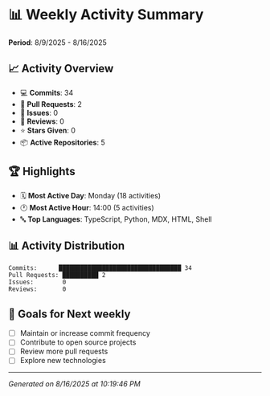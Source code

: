 # 📊 Weekly Activity Summary

**Period**: 8/9/2025 - 8/16/2025

## 📈 Activity Overview

- 💻 **Commits**: 34
- 🔄 **Pull Requests**: 2
- 📝 **Issues**: 0
- 👀 **Reviews**: 0
- ⭐ **Stars Given**: 0
- 📦 **Active Repositories**: 5

## 🏆 Highlights

- 🗓️ **Most Active Day**: Monday (18 activities)
- 🕐 **Most Active Hour**: 14:00 (5 activities)
- 🔤 **Top Languages**: TypeScript, Python, MDX, HTML, Shell

## 📊 Activity Distribution

```
Commits:      ██████████████████████████████████ 34
Pull Requests: ██████████ 2
Issues:        0
Reviews:       0
```

## 🎯 Goals for Next weekly

- [ ] Maintain or increase commit frequency
- [ ] Contribute to open source projects
- [ ] Review more pull requests
- [ ] Explore new technologies

---

*Generated on 8/16/2025 at 10:19:46 PM*

